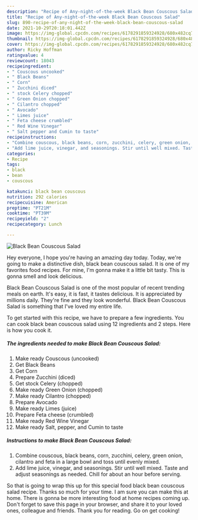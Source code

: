```yaml
---
description: "Recipe of Any-night-of-the-week Black Bean Couscous Salad"
title: "Recipe of Any-night-of-the-week Black Bean Couscous Salad"
slug: 890-recipe-of-any-night-of-the-week-black-bean-couscous-salad
date: 2021-10-29T20:18:01.442Z
image: https://img-global.cpcdn.com/recipes/6178291859324928/680x482cq70/black-bean-couscous-salad-recipe-main-photo.jpg
thumbnail: https://img-global.cpcdn.com/recipes/6178291859324928/680x482cq70/black-bean-couscous-salad-recipe-main-photo.jpg
cover: https://img-global.cpcdn.com/recipes/6178291859324928/680x482cq70/black-bean-couscous-salad-recipe-main-photo.jpg
author: Ricky Hoffman
ratingvalue: 4
reviewcount: 18043
recipeingredient:
- " Couscous uncooked"
- " Black Beans"
- " Corn"
- " Zucchini diced"
- " stock Celery chopped"
- " Green Onion chopped"
- " Cilantro chopped"
- " Avocado"
- " Limes juice"
- " Feta cheese crumbled"
- " Red Wine Vinegar"
- " Salt pepper and Cumin to taste"
recipeinstructions:
- "Combine couscous, black beans, corn, zucchini, celery, green onion, cilantro and feta in a large bowl and toss until evenly mixed."
- "Add lime juice, vinegar, and seasonings. Stir until well mixed. Taste and adjust seasonings as needed. Chill for about an hour before serving."
categories:
- Recipe
tags:
- black
- bean
- couscous

katakunci: black bean couscous 
nutrition: 292 calories
recipecuisine: American
preptime: "PT21M"
cooktime: "PT39M"
recipeyield: "2"
recipecategory: Lunch

---
```



![Black Bean Couscous Salad](https://img-global.cpcdn.com/recipes/6178291859324928/680x482cq70/black-bean-couscous-salad-recipe-main-photo.jpg)

Hey everyone, I hope you're having an amazing day today. Today, we're going to make a distinctive dish, black bean couscous salad. It is one of my favorites food recipes. For mine, I'm gonna make it a little bit tasty. This is gonna smell and look delicious.



Black Bean Couscous Salad is one of the most popular of recent trending meals on earth. It's easy, it is fast, it tastes delicious. It is appreciated by millions daily. They're fine and they look wonderful. Black Bean Couscous Salad is something that I've loved my entire life.


To get started with this recipe, we have to prepare a few ingredients. You can cook black bean couscous salad using 12 ingredients and 2 steps. Here is how you cook it.

<!--inarticleads1-->

##### The ingredients needed to make Black Bean Couscous Salad:

1. Make ready  Couscous (uncooked)
1. Get  Black Beans
1. Get  Corn
1. Prepare  Zucchini (diced)
1. Get  stock Celery (chopped)
1. Make ready  Green Onion (chopped)
1. Make ready  Cilantro (chopped)
1. Prepare  Avocado
1. Make ready  Limes (juice)
1. Prepare  Feta cheese (crumbled)
1. Make ready  Red Wine Vinegar
1. Make ready  Salt, pepper, and Cumin to taste




<!--inarticleads2-->

##### Instructions to make Black Bean Couscous Salad:

1. Combine couscous, black beans, corn, zucchini, celery, green onion, cilantro and feta in a large bowl and toss until evenly mixed.
1. Add lime juice, vinegar, and seasonings. Stir until well mixed. Taste and adjust seasonings as needed. Chill for about an hour before serving.




So that is going to wrap this up for this special food black bean couscous salad recipe. Thanks so much for your time. I am sure you can make this at home. There is gonna be more interesting food at home recipes coming up. Don't forget to save this page in your browser, and share it to your loved ones, colleague and friends. Thank you for reading. Go on get cooking!

